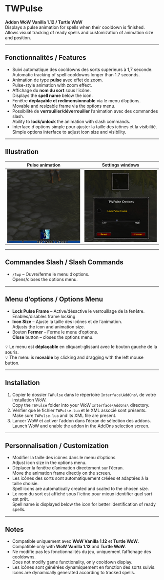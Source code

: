 # TWPulse

**Addon WoW Vanilla 1.12 / Turtle WoW**  
Displays a pulse animation for spells when their cooldown is finished. Allows visual tracking of ready spells and customization of animation size and position.  

---

## Fonctionnalités / Features

- Suivi automatique des cooldowns des sorts supérieurs à 1,7 seconde.  
  Automatic tracking of spell cooldowns longer than 1.7 seconds.  
- Animation de type **pulse** avec effet de zoom.  
  Pulse-style animation with zoom effect.  
- Affichage du **nom du sort** sous l’icône.  
  Displays the **spell name** below the icon.  
- Fenêtre **déplaçable et redimensionnable** via le menu d’options.  
  Movable and resizable frame via the options menu.  
- Possibilité de **verrouiller/déverrouiller** l’animation avec des commandes slash.  
  Ability to **lock/unlock** the animation with slash commands.  
- Interface d'options simple pour ajuster la taille des icônes et la visibilité.  
  Simple options interface to adjust icon size and visibility.  

---

## Illustration

Pulse animation              |  Settings windows
:---------------------------:|:-------------------------:
![animation](animation.GIF)  |  ![settings](settings.PNG)

---

## Commandes Slash / Slash Commands

- `/twp` – Ouvre/ferme le menu d’options.  
  Opens/closes the options menu.  

---

## Menu d’options / Options Menu

- **Lock Pulse Frame** – Active/désactive le verrouillage de la fenêtre.  
  Enables/disables frame locking.  
- **Icon Size** – Ajuste la taille des icônes et de l’animation.  
  Adjusts the icon and animation size.  
- Bouton **Fermer** – Ferme le menu d’options.  
  **Close** button – closes the options menu.  

💡 Le menu est **déplaçable** en cliquant-glissant avec le bouton gauche de la souris.  
💡 The menu is **movable** by clicking and dragging with the left mouse button.  

---

## Installation

1. Copier le dossier `TWPulse` dans le répertoire `Interface\AddOns\` de votre installation WoW.  
   Copy the `TWPulse` folder into your WoW `Interface\AddOns\` directory.  
2. Vérifier que le fichier `TWPulse.lua` et le XML associé sont présents.  
   Make sure `TWPulse.lua` and its XML file are present.  
3. Lancer WoW et activer l’addon dans l’écran de sélection des addons.  
   Launch WoW and enable the addon in the AddOns selection screen.  

---

## Personnalisation / Customization

- Modifier la taille des icônes dans le menu d’options.  
  Adjust icon size in the options menu.  
- Déplacer la fenêtre d’animation directement sur l’écran.  
  Move the animation frame directly on the screen.  
- Les icônes des sorts sont automatiquement créées et adaptées à la taille choisie.  
  Spell icons are automatically created and scaled to the chosen size.  
- Le nom du sort est affiché sous l’icône pour mieux identifier quel sort est prêt.  
  Spell name is displayed below the icon for better identification of ready spells.  

---

## Notes

- Compatible uniquement avec **WoW Vanilla 1.12** et **Turtle WoW**.  
  Compatible only with **WoW Vanilla 1.12** and **Turtle WoW**.  
- Ne modifie pas les fonctionnalités du jeu, uniquement l’affichage des cooldowns.  
  Does not modify game functionality, only cooldown display.  
- Les icônes sont générées dynamiquement en fonction des sorts suivis.  
  Icons are dynamically generated according to tracked spells.  
